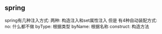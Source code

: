 ## spring

spring有几种注入方式:
  两种: 构造注入和set属性注入
  但是 有4种自动装配方式: 
    no:     什么都不做
    byType: 根据类型
    byName: 根据名称
    construct: 构造方法
